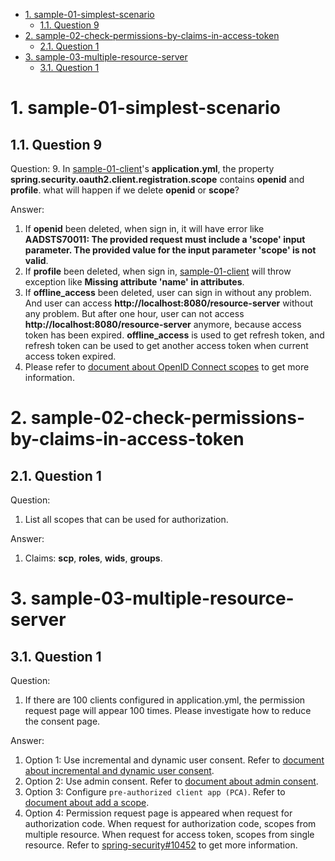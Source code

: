 - [1. sample-01-simplest-scenario](#1-sample-01-simplest-scenario)
    * [1.1. Question 9](#11-question-9)
- [2. sample-02-check-permissions-by-claims-in-access-token](#2-sample-02-check-permissions-by-claims-in-access-token)
    * [2.1. Question 1](#21-question-1)
- [3. sample-03-multiple-resource-server](#3-sample-03-multiple-resource-server)
    * [3.1. Question 1](#31-question-1)




# 1. sample-01-simplest-scenario

## 1.1. Question 9
Question: 
9. In [sample-01-client]'s **application.yml**, the property **spring.security.oauth2.client.registration.scope** contains **openid** and **profile**. what will happen if we delete **openid** or **scope**?

Answer:
1. If **openid** been deleted, when sign in, it will have error like **AADSTS70011: The provided request must include a 'scope' input parameter. The provided value for the input parameter 'scope' is not valid**.
2. If **profile** been deleted, when sign in, [sample-01-client] will throw exception like **Missing attribute 'name' in attributes**.
3. If **offline_access** been deleted, user can sign in without any problem. And user can access **http://localhost:8080/resource-server** without any problem. But after one hour, user can not access **http://localhost:8080/resource-server** anymore, because access token has been expired. **offline_access** is used to get refresh token, and refresh token can be used to get another access token when current access token expired.
4. Please refer to [document about OpenID Connect scopes] to get more information.


# 2. sample-02-check-permissions-by-claims-in-access-token

## 2.1. Question 1
Question:
1. List all scopes that can be used for authorization.

Answer:
1. Claims: **scp**, **roles**, **wids**, **groups**.


# 3. sample-03-multiple-resource-server

## 3.1. Question 1
Question:
1. If there are 100 clients configured in application.yml, the permission request page will appear 100 times. Please investigate how to reduce the consent page.

Answer:
1. Option 1: Use incremental and dynamic user consent. Refer to [document about incremental and dynamic user consent].
2. Option 2: Use admin consent. Refer to [document about admin consent].
3. Option 3: Configure `pre-authorized client app (PCA)`. Refer to [document about add a scope].
4. Option 4: Permission request page is appeared when request for authorization code. When request for authorization code, scopes from multiple resource. When request for access token, scopes from single resource. Refer to [spring-security#10452] to get more information.








[sample-01-client]: ../sample-01-simplest-scenario/sample-01-client
[document about OpenID Connect scopes]: https://docs.microsoft.com/azure/active-directory/develop/v2-permissions-and-consent#openid-connect-scopes
[document about incremental and dynamic user consent]: https://docs.microsoft.com/azure/active-directory/develop/v2-permissions-and-consent#incremental-and-dynamic-user-consent
[document about admin consent]: https://docs.microsoft.com/azure/active-directory/develop/v2-permissions-and-consent#admin-consent
[document about add a scope]: https://docs.microsoft.com/azure/active-directory/develop/quickstart-configure-app-expose-web-apis#add-a-scope
[spring-security#10452]: https://github.com/spring-projects/spring-security/issues/10452

